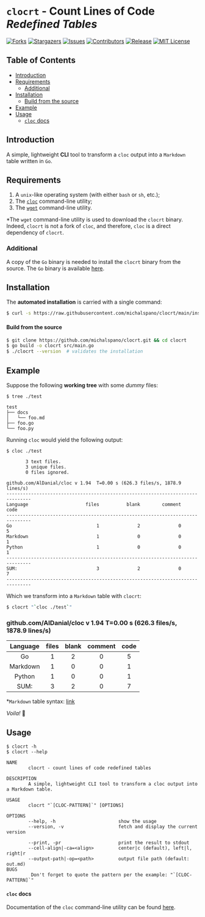 <!--
                    ***

                ~/README.md
    https://github.com/michalspano/clocrt
                @michalspano

                    ***
-->

# `clocrt` - Count Lines of Code _Redefined Tables_

<!-- GitHub Shields -->
[![Forks][forks-shield]][forks-url]
[![Stargazers][stars-shield]][stars-url]
[![Issues][issues-shield]][issues-url]
[![Contributors][contributors-shield]][contributors-url]
[![Release][release-shield]][release-url]
[![MIT License][license-shield]][license-url]

## Table of Contents

  * [Introduction](#introduction)
  * [Requirements](#requirements)
    * [Additional](#additional)
  * [Installation](#installation)
    * [Build from the source](#build-from-the-source)
  * [Example](#example)
  * [Usage](#usage)
    * [`cloc` docs](#cloc-docs)

## Introduction

A simple, lightweight __CLI__ tool to transform a `cloc` output into a `Markdown` table written in `Go`. 

## Requirements

1. A `unix`-like operating system (with either `bash` or `sh`, etc.);
2. The [`cloc`](https://github.com/AlDanial/cloc) command-line utility;
3. The [`wget`](https://savannah.gnu.org/git/?group=wget) command-line utility.

\*The `wget` command-line utility is used to download the `clocrt` binary. Indeed, `clocrt` is not a fork of `cloc`, and therefore, `cloc` is a direct dependency of `clocrt`.

### Additional

A copy of the `Go` binary is needed to install the `clocrt` binary from the source. The `Go` binary is available [here](https://golang.org/dl/).

## Installation

The __automated installation__ is carried with a single command:

```sh
$ curl -s https://raw.githubusercontent.com/michalspano/clocrt/main/install | sh
```

#### Build from the source

```sh
$ git clone https://github.com/michalspano/clocrt.git && cd clocrt
$ go build -o clocrt src/main.go
$ ./clocrt --version  # validates the installation
```

## Example

Suppose the following __working tree__ with some _dummy_ files:

```text
$ tree ./test

test
├── docs
│   └── foo.md
├── foo.go
└── foo.py
```

Running `cloc` would yield the following output:

```text
$ cloc ./test

       3 text files.
       3 unique files.                              
       0 files ignored.

github.com/AlDanial/cloc v 1.94  T=0.00 s (626.3 files/s, 1878.9 lines/s)
-------------------------------------------------------------------------------
Language                     files          blank        comment           code
-------------------------------------------------------------------------------
Go                               1              2              0              5
Markdown                         1              0              0              1
Python                           1              0              0              1
-------------------------------------------------------------------------------
SUM:                             3              2              0              7
-------------------------------------------------------------------------------
```

Which we transform into a `Markdown` table with `clocrt`:

```sh
$ clocrt "`cloc ./test`"
```

### github.com/AlDanial/cloc v 1.94  T=0.00 s (626.3 files/s, 1878.9 lines/s)
| Language | files | blank | comment | code |
| :------: | :---: | :---: | :-----: | :--: |
| Go       | 1     | 2     | 0       | 5    |
| Markdown | 1     | 0     | 0       | 1    |
| Python   | 1     | 0     | 0       | 1    |
| SUM:     | 3     | 2     | 0       | 7    |

\*`Markdown` table syntax: [link](https://github.com/adam-p/markdown-here/wiki/Markdown-Cheatsheet#tables)

_Voila!_ :confetti_ball:

## Usage

```text
$ clocrt -h 
$ clocrt --help

NAME
        clocrt - count lines of code redefined tables

DESCRIPTION
        A simple, lightweight CLI tool to transform a cloc output into a Markdown table.

USAGE
        clocrt "`[CLOC-PATTERN]`" [OPTIONS]

OPTIONS
        --help, -h                       show the usage
        --version, -v                    fetch and display the current version

        --print, -pr                     print the result to stdout
        --cell-align|-ca=<align>         center|c (default), left|l, right|r
        --output-path|-op=<path>         output file path (default: out.md)
BUGS
         Don't forget to quote the pattern per the example: "`[CLOC-PATTERN]`"

```

#### `cloc` docs

Documentation of the `cloc` command-line utility can be found [here](https://github.com/AlDanial/cloc#options-).

<!-- GitHub Shields -->
[contributors-shield]: https://img.shields.io/github/contributors/michalspano/clocrt.svg?style=for-the-badge
[contributors-url]: https://github.com/michalspano/clocrt/graphs/contributors
[forks-shield]: https://img.shields.io/github/forks/michalspano/clocrt.svg?style=for-the-badge
[forks-url]: https://github.com/michalspano/clocrt/network/members
[stars-shield]: https://img.shields.io/github/stars/michalspano/clocrt.svg?style=for-the-badge
[stars-url]: https://github.com/michalspano/clocrt/stargazers
[issues-shield]: https://img.shields.io/github/issues/michalspano/clocrt.svg?style=for-the-badge
[issues-url]: https://github.com/michalspano/clocrt/issues
[license-shield]: https://img.shields.io/github/license/michalspano/clocrt.svg?style=for-the-badge
[license-url]: https://github.com/michalspano/clocrt/blob/main/LICENSE
[release-shield]: https://img.shields.io/github/tag/michalspano/clocrt.svg?style=for-the-badge
[release-url]: https://github.com/michalspano/clocrt/tags/latest
